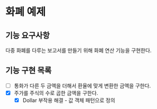 # 화폐 예제

## 기능 요구사항 
다중 화폐를 다루는 보고서를 만들기 위해 화폐 연산 기능을 구현한다.

## 기능 구현 목록
- [ ] 통화가 다른 두 금액을 더해서 환율에 맞게 변환한 금액을 구한다.
- [x] 주가를 주식의 수로 곱한 금액을 구한다.
    - [x] Dollar 부작용 해결 - 값 객체 패턴으로 정의
